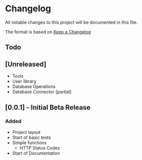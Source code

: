 # Changelog
All notable changes to this project will be documented in this file.

The format is based on [Keep a Changelog](https://keepachangelog.com/en/1.0.0/)

## Todo

## [Unreleased]
- Tools
- User library
- Database Operations
- Database Connector [partial]

## [0.0.1] - Initial Beta Release
### Added
- Project layout
- Start of basic tests
- Simple functions
    - HTTP Status Codes
- Start of Documentation